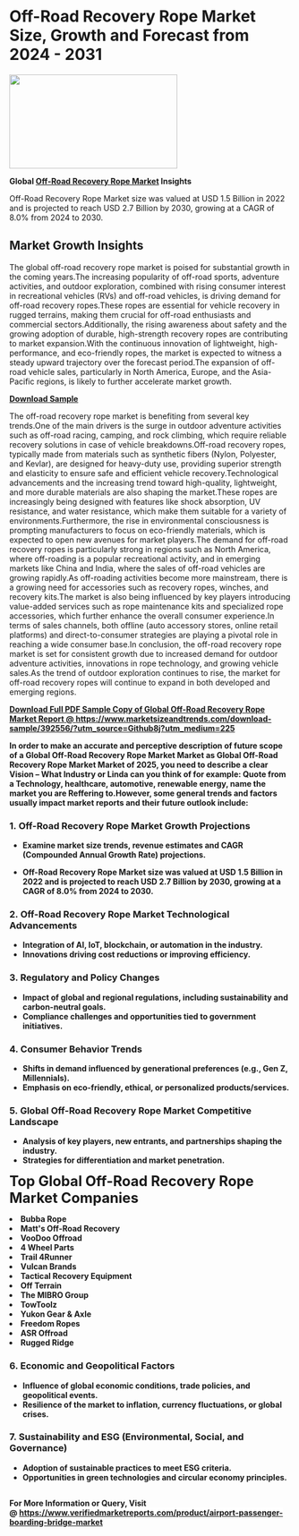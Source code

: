 <H1>Off-Road Recovery Rope Market Size, Growth and Forecast from 2024 - 2031</H1><img class="aligncenter size-medium wp-image-584254" src="https://thirdeyenews.in/wp-content/uploads/2024/09/Global-Market-Research-300x168.jpeg" alt="" width="300" height="168" /><p><strong>Global&nbsp;<a href="https://www.marketsizeandtrends.com/download-sample/392556/?utm_source=Github8j?utm_medium=225">Off-Road Recovery Rope Market</a> Insights</strong></p><p>Off-Road Recovery Rope Market size was valued at USD 1.5 Billion in 2022 and is projected to reach USD 2.7 Billion by 2030, growing at a CAGR of 8.0% from 2024 to 2030.</p><p><h2>Market Growth Insights</h2> <p>The global off-road recovery rope market is poised for substantial growth in the coming years.The increasing popularity of off-road sports, adventure activities, and outdoor exploration, combined with rising consumer interest in recreational vehicles (RVs) and off-road vehicles, is driving demand for off-road recovery ropes.These ropes are essential for vehicle recovery in rugged terrains, making them crucial for off-road enthusiasts and commercial sectors.Additionally, the rising awareness about safety and the growing adoption of durable, high-strength recovery ropes are contributing to market expansion.With the continuous innovation of lightweight, high-performance, and eco-friendly ropes, the market is expected to witness a steady upward trajectory over the forecast period.The expansion of off-road vehicle sales, particularly in North America, Europe, and the Asia-Pacific regions, is likely to further accelerate market growth.</p> <p><strong><a href="#">Download Sample</a></strong></p> <p>The off-road recovery rope market is benefiting from several key trends.One of the main drivers is the surge in outdoor adventure activities such as off-road racing, camping, and rock climbing, which require reliable recovery solutions in case of vehicle breakdowns.Off-road recovery ropes, typically made from materials such as synthetic fibers (Nylon, Polyester, and Kevlar), are designed for heavy-duty use, providing superior strength and elasticity to ensure safe and efficient vehicle recovery.Technological advancements and the increasing trend toward high-quality, lightweight, and more durable materials are also shaping the market.These ropes are increasingly being designed with features like shock absorption, UV resistance, and water resistance, which make them suitable for a variety of environments.Furthermore, the rise in environmental consciousness is prompting manufacturers to focus on eco-friendly materials, which is expected to open new avenues for market players.The demand for off-road recovery ropes is particularly strong in regions such as North America, where off-roading is a popular recreational activity, and in emerging markets like China and India, where the sales of off-road vehicles are growing rapidly.As off-roading activities become more mainstream, there is a growing need for accessories such as recovery ropes, winches, and recovery kits.The market is also being influenced by key players introducing value-added services such as rope maintenance kits and specialized rope accessories, which further enhance the overall consumer experience.In terms of sales channels, both offline (auto accessory stores, online retail platforms) and direct-to-consumer strategies are playing a pivotal role in reaching a wide consumer base.In conclusion, the off-road recovery rope market is set for consistent growth due to increased demand for outdoor adventure activities, innovations in rope technology, and growing vehicle sales.As the trend of outdoor exploration continues to rise, the market for off-road recovery ropes will continue to expand in both developed and emerging regions.</p> <p><strong><a href="#"></p><p><span class=""><strong>Download Full PDF Sample Copy of Global Off-Road Recovery Rope Market Report</strong> @ <a href="https://www.marketsizeandtrends.com/download-sample/392556/?utm_source=Github8j?utm_medium=225" target="_blank">https://www.marketsizeandtrends.com/download-sample/392556/?utm_source=Github8j?utm_medium=225</a></span></p><p>In order to make an accurate and perceptive description of future scope of a Global&nbsp;Off-Road Recovery Rope Market Market as Global&nbsp;Off-Road Recovery Rope Market Market of 2025, you need to describe a clear Vision &ndash; What Industry or Linda can you think of for example: Quote from a Technology, healthcare, automotive, renewable energy, name the market you are Reffering to.However, some general trends and factors usually impact market reports and their future outlook include:</p><h3>1.&nbsp;<strong>Off-Road Recovery Rope Market Growth Projections</strong></h3><ul><li>Examine market size trends, revenue estimates and CAGR (Compounded Annual Growth Rate) projections.</li><li><p>Off-Road Recovery Rope Market size was valued at USD 1.5 Billion in 2022 and is projected to reach USD 2.7 Billion by 2030, growing at a CAGR of 8.0% from 2024 to 2030.</p></li></ul><h3>2.&nbsp;<strong>Off-Road Recovery Rope Market Technological Advancements</strong></h3><ul><li>Integration of AI, IoT, blockchain, or automation in the industry.</li><li>Innovations driving cost reductions or improving efficiency.</li></ul><h3>3.&nbsp;<strong>Regulatory and Policy Changes</strong></h3><ul><li>Impact of global and regional regulations, including sustainability and carbon-neutral goals.</li><li>Compliance challenges and opportunities tied to government initiatives.</li></ul><h3>4.&nbsp;<strong>Consumer Behavior Trends</strong></h3><ul><li>Shifts in demand influenced by generational preferences (e.g., Gen Z, Millennials).</li><li>Emphasis on eco-friendly, ethical, or personalized products/services.</li></ul><h3>5.&nbsp;<strong>Global Off-Road Recovery Rope Market Competitive Landscape</strong></h3><ul><li>Analysis of key players, new entrants, and partnerships shaping the industry.</li><li>Strategies for differentiation and market penetration.</li></ul><p data-pm-slice="1 1 []"><span style="color: inherit; font-family: inherit; font-size: 25px;">Top Global Off-Road Recovery Rope Market Companies</span></p><div class="" data-test-id=""><p><li>Bubba Rope</li><li> Matt's Off-Road Recovery</li><li> VooDoo Offroad</li><li> 4 Wheel Parts</li><li> Trail 4Runner</li><li> Vulcan Brands</li><li> Tactical Recovery Equipment</li><li> Off Terrain</li><li> The MIBRO Group</li><li> TowToolz</li><li> Yukon Gear & Axle</li><li> Freedom Ropes</li><li> ASR Offroad</li><li> Rugged Ridge</li></p></div><h3>6.&nbsp;<strong>Economic and Geopolitical Factors</strong></h3><ul><li>Influence of global economic conditions, trade policies, and geopolitical events.</li><li>Resilience of the market to inflation, currency fluctuations, or global crises.</li></ul><h3>7.&nbsp;<strong>Sustainability and ESG (Environmental, Social, and Governance)</strong></h3><ul><li>Adoption of sustainable practices to meet ESG criteria.</li><li>Opportunities in green technologies and circular economy principles.</li></ul><h2><strong style="font-size: 14px;">For More Information or Query, Visit @&nbsp;</strong><a style="background-color: #ffffff; font-size: 14px;" href="https://www.marketsizeandtrends.com/report/off-road-recovery-rope-market/" target="_blank">https://www.verifiedmarketreports.com/product/airport-passenger-boarding-bridge-market</a></h2>
